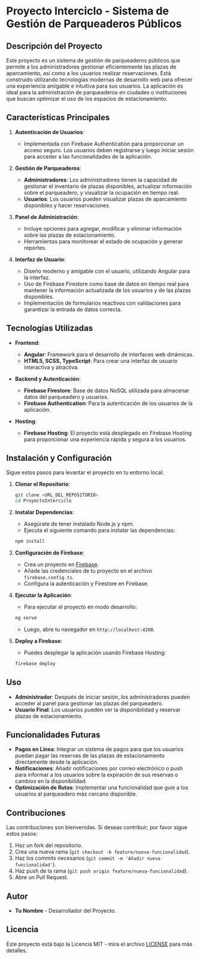 # Proyecto Interciclo - Sistema de Gestión de Parqueaderos Públicos

## Descripción del Proyecto

Este proyecto es un sistema de gestión de parqueaderos públicos que permite a los administradores gestionar eficientemente las plazas de aparcamiento, así como a los usuarios realizar reservaciones. Está construido utilizando tecnologías modernas de desarrollo web para ofrecer una experiencia amigable e intuitiva para sus usuarios. La aplicación es ideal para la administración de parqueaderos en ciudades o instituciones que buscan optimizar el uso de los espacios de estacionamiento.

## Características Principales

1. **Autenticación de Usuarios**: 
   - Implementada con Firebase Authentication para proporcionar un acceso seguro. Los usuarios deben registrarse y luego iniciar sesión para acceder a las funcionalidades de la aplicación.
  
2. **Gestión de Parqueaderos**:
   - **Administradores**: Los administradores tienen la capacidad de gestionar el inventario de plazas disponibles, actualizar información sobre el parqueadero, y visualizar la ocupación en tiempo real.
   - **Usuarios**: Los usuarios pueden visualizar plazas de aparcamiento disponibles y hacer reservaciones.

3. **Panel de Administración**:
   - Incluye opciones para agregar, modificar y eliminar información sobre las plazas de estacionamiento.
   - Herramientas para monitorear el estado de ocupación y generar reportes.

4. **Interfaz de Usuario**:
   - Diseño moderno y amigable con el usuario, utilizando Angular para la interfaz.
   - Uso de Firebase Firestore como base de datos en tiempo real para mantener la información actualizada de los usuarios y de las plazas disponibles.
   - Implementación de formularios reactivos con validaciones para garantizar la entrada de datos correcta.

## Tecnologías Utilizadas

- **Frontend**:
  - **Angular**: Framework para el desarrollo de interfaces web dinámicas.
  - **HTML5, SCSS, TypeScript**: Para crear una interfaz de usuario interactiva y atractiva.

- **Backend y Autenticación**:
  - **Firebase Firestore**: Base de datos NoSQL utilizada para almacenar datos del parqueadero y usuarios.
  - **Firebase Authentication**: Para la autenticación de los usuarios de la aplicación.

- **Hosting**:
  - **Firebase Hosting**: El proyecto está desplegado en Firebase Hosting para proporcionar una experiencia rápida y segura a los usuarios.

## Instalación y Configuración

Sigue estos pasos para levantar el proyecto en tu entorno local:

1. **Clonar el Repositorio**:
   ```bash
   git clone <URL_DEL_REPOSITORIO>
   cd ProyectoInterciclo
   ```

2. **Instalar Dependencias**:
   - Asegúrate de tener instalado Node.js y npm.
   - Ejecuta el siguiente comando para instalar las dependencias:
   ```bash
   npm install
   ```

3. **Configuración de Firebase**:
   - Crea un proyecto en [Firebase](https://console.firebase.google.com/).
   - Añade las credenciales de tu proyecto en el archivo `firebase.config.ts`.
   - Configura la autenticación y Firestore en Firebase.

4. **Ejecutar la Aplicación**:
   - Para ejecutar el proyecto en modo desarrollo:
   ```bash
   ng serve
   ```
   - Luego, abre tu navegador en `http://localhost:4200`.

5. **Deploy a Firebase**:
   - Puedes desplegar la aplicación usando Firebase Hosting:
   ```bash
   firebase deploy
   ```

## Uso

- **Administrador**: Después de iniciar sesión, los administradores pueden acceder al panel para gestionar las plazas del parqueadero.
- **Usuario Final**: Los usuarios pueden ver la disponibilidad y reservar plazas de estacionamiento.

## Funcionalidades Futuras

- **Pagos en Línea**: Integrar un sistema de pagos para que los usuarios puedan pagar las reservas de las plazas de estacionamiento directamente desde la aplicación.
- **Notificaciones**: Añadir notificaciones por correo electrónico o push para informar a los usuarios sobre la expiración de sus reservas o cambios en la disponibilidad.
- **Optimización de Rutas**: Implementar una funcionalidad que guíe a los usuarios al parqueadero más cercano disponible.

## Contribuciones

Las contribuciones son bienvenidas. Si deseas contribuir, por favor sigue estos pasos:

1. Haz un fork del repositorio.
2. Crea una nueva rama (`git checkout -b feature/nueva-funcionalidad`).
3. Haz los commits necesarios (`git commit -m 'Añadir nueva funcionalidad'`).
4. Haz push de la rama (`git push origin feature/nueva-funcionalidad`).
5. Abre un Pull Request.

## Autor

- **Tu Nombre** - Desarrollador del Proyecto.

## Licencia

Este proyecto está bajo la Licencia MIT - mira el archivo [LICENSE](LICENSE) para más detalles.